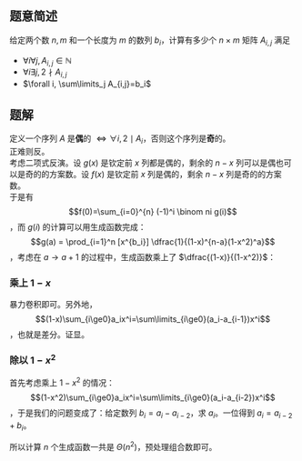 ## 题意简述
给定两个数 $n,m$ 和一个长度为 $m$ 的数列 $b_i$，计算有多少个 $n \times m$ 矩阵 $A_{i,j}$ 满足
* $\forall i \forall j, A_{i,j} \in \mathbb N$
* $\forall i \exists j, 2 \nmid A_{i,j}$
* $\forall i, \sum\limits_j A_{i,j}=b_i$

## 题解
定义一个序列 $A$ 是**偶**的 $\iff \forall i,2 \mid A_i$，否则这个序列是**奇**的。  
正难则反。  
考虑二项式反演。设 $g(x)$ 是钦定前 $x$ 列都是偶的，剩余的 $n-x$ 列可以是偶也可以是奇的的方案数。设 $f(x)$ 是钦定前 $x$ 列是偶的，剩余 $n-x$ 列是奇的的方案数。  
于是有
$$f(0)=\sum_{i=0}^{n} (-1)^i \binom ni g(i)$$
，而 $g(i)$ 的计算可以用生成函数完成：
$$g(a) = \prod_{i=1}^n [x^{b_i}] \dfrac{1}{(1-x)^{n-a}(1-x^2)^a}$$
，考虑在 $a \to a+1$ 的过程中，生成函数乘上了 $\dfrac{(1-x)}{(1-x^2)}$：
### 乘上 $1-x$
暴力卷积即可。另外地，
$$(1-x)\sum_{i\ge0}a_ix^i=\sum\limits_{i\ge0}(a_i-a_{i-1})x^i$$
，也就是差分。证显。
### 除以 $1-x^2$
首先考虑乘上 $1-x^2$ 的情况：
$$(1-x^2)\sum_{i\ge0}a_ix^i=\sum\limits_{i\ge0}(a_i-a_{i-2})x^i$$
，于是我们的问题变成了：给定数列 $b_i = a_i-a_{i-2}$，求 $a_i$。一位得到 $a_i=a_{i-2}+b_i$。

所以计算 $n$ 个生成函数一共是 $\Theta(n^2)$，预处理组合数即可。